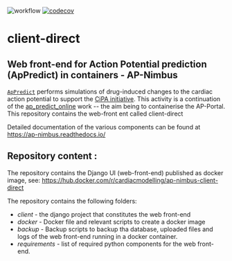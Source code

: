 ![workflow](https://github.com/CardiacModelling/ap-nimbus-client/actions/workflows/pytest.yml/badge.svg) [![codecov](https://codecov.io/gh/CardiacModelling/ap-nimbus-client/branch/master/graph/badge.svg)](https://codecov.io/gh/CardiacModelling/ap-nimbus-client)

# client-direct
## Web front-end for Action Potential prediction (ApPredict) in containers - AP-Nimbus
[`ApPredict`](https://github.com/Chaste/ApPredict) performs simulations of
drug-induced changes to the cardiac action potential to support the
[CiPA initiative](http://cipaproject.org/). This activity is a continuation of the [ap_predict_online](https://bitbucket.org/gef_work/ap_predict_online/src/) work -- the aim being to containerise the AP-Portal. This repository contains the web-front ent called client-direct

Detailed documentation of the various components can be found at https://ap-nimbus.readthedocs.io/

## Repository content :
The repository contains the Django UI (web-front-end) published as docker image, see: https://hub.docker.com/r/cardiacmodelling/ap-nimbus-client-direct

The repository contains the following folders:
- *client* - the django project that constitutes the web front-end
- *docker* - Docker file and relevant scripts to create a docker image
- *backup* - Backup scripts to backup tha database, uploaded files and logs of the web front-end running in a docker container.
- *requirements* - list of required python components for the web front-end.
